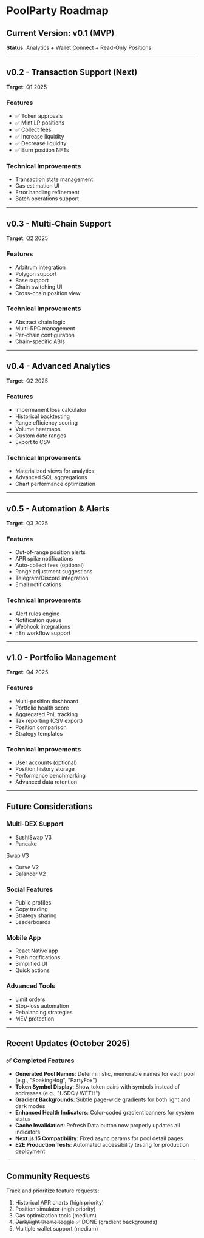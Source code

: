 # PoolParty Roadmap

## Current Version: v0.1 (MVP)

**Status**: Analytics + Wallet Connect + Read-Only Positions

---

## v0.2 - Transaction Support (Next)
**Target**: Q1 2025

### Features
- ✅ Token approvals
- ✅ Mint LP positions
- ✅ Collect fees
- ✅ Increase liquidity
- ✅ Decrease liquidity
- ✅ Burn position NFTs

### Technical Improvements
- Transaction state management
- Gas estimation UI
- Error handling refinement
- Batch operations support

---

## v0.3 - Multi-Chain Support
**Target**: Q2 2025

### Features
- Arbitrum integration
- Polygon support
- Base support
- Chain switching UI
- Cross-chain position view

### Technical Improvements
- Abstract chain logic
- Multi-RPC management
- Per-chain configuration
- Chain-specific ABIs

---

## v0.4 - Advanced Analytics
**Target**: Q2 2025

### Features
- Impermanent loss calculator
- Historical backtesting
- Range efficiency scoring
- Volume heatmaps
- Custom date ranges
- Export to CSV

### Technical Improvements
- Materialized views for analytics
- Advanced SQL aggregations
- Chart performance optimization

---

## v0.5 - Automation & Alerts
**Target**: Q3 2025

### Features
- Out-of-range position alerts
- APR spike notifications
- Auto-collect fees (optional)
- Range adjustment suggestions
- Telegram/Discord integration
- Email notifications

### Technical Improvements
- Alert rules engine
- Notification queue
- Webhook integrations
- n8n workflow support

---

## v1.0 - Portfolio Management
**Target**: Q4 2025

### Features
- Multi-position dashboard
- Portfolio health score
- Aggregated PnL tracking
- Tax reporting (CSV export)
- Position comparison
- Strategy templates

### Technical Improvements
- User accounts (optional)
- Position history storage
- Performance benchmarking
- Advanced data retention

---

## Future Considerations

### Multi-DEX Support
- SushiSwap V3
- Pancake

Swap V3
- Curve V2
- Balancer V2

### Social Features
- Public profiles
- Copy trading
- Strategy sharing
- Leaderboards

### Mobile App
- React Native app
- Push notifications
- Simplified UI
- Quick actions

### Advanced Tools
- Limit orders
- Stop-loss automation
- Rebalancing strategies
- MEV protection

---

## Recent Updates (October 2025)

### ✅ Completed Features
- **Generated Pool Names**: Deterministic, memorable names for each pool (e.g., "SoakingHog", "PartyFox")
- **Token Symbol Display**: Show token pairs with symbols instead of addresses (e.g., "USDC / WETH")
- **Gradient Backgrounds**: Subtle page-wide gradients for both light and dark modes
- **Enhanced Health Indicators**: Color-coded gradient banners for system status
- **Cache Invalidation**: Refresh Data button now properly updates all indicators
- **Next.js 15 Compatibility**: Fixed async params for pool detail pages
- **E2E Production Tests**: Automated accessibility testing for production deployment

---

## Community Requests

Track and prioritize feature requests:
1. Historical APR charts (high priority)
2. Position simulator (high priority)
3. Gas optimization tools (medium)
4. ~~Dark/light theme toggle~~ ✅ DONE (gradient backgrounds)
5. Multiple wallet support (medium)
